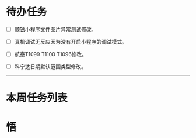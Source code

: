 # 待办任务
- [ ] 顺铉小程序文件图片异常测试修改。
- [ ] 真机调试无反应因为没有开启小程序的调试模式。
- [ ] 航泰T1099 T1100 T1096修改。
- [ ] 科宁达日期默认范围类型修改。







------
# 本周任务列表



# 悟